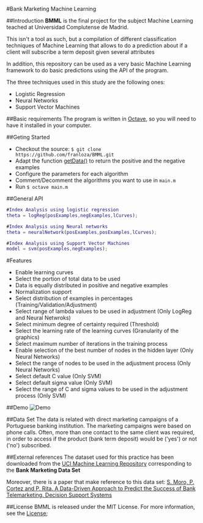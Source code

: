 
#Bank Marketing Machine Learning

##Introduction
**BMML** is the final project for the subject Machine Learning teached at Universidad
 Complutense de Madrid.

This isn't a tool as such, but a compilation of different classification
techniques of Machine Learning that allows to do a prediction about if a client
will subscribe a term deposit given several attributes

In addition, this repository can be used as a very basic Machine Learning framework
to do basic predictions using the API of the program.

The three techniques used in this study are the following ones:

* Logistic Regression
* Neural Networks
* Support Vector Machines

##Basic requirements
The program is written in [Octave](https://www.gnu.org/software/octave/download.html), so you will need to have it installed in your computer.

##Geting Started
* Checkout the source: `$ git clone https://github.com/franloza/BMML.git`
* Adapt the function [getData()](/data/getData.m) to return the positive and the negative examples
* Configure the parameters for each algorithm
* Comment/Decomment the algorithms you want to use in `main.m`
* Run `$ octave main.m`

##General API

```matlab
#Index Analysis using logistic regression
theta = logReg(posExamples,negExamples,lCurves);

#Index Analysis using Neural networks
theta = neuralNetwork(posExamples,posExamples,lCurves);

#Index Analysis using Support Vector Machines
model = svm(posExamples,negExamples);

```

#Features
* Enable learning curves
* Select the portion of total data to be used
* Data is equally distributed in positive and negative examples
* Normalization support
* Select distribution of examples in percentages (Training/Validation/Adjustment)
* Select range of lambda values to be used in adjustment (Only LogReg and Neural Netwroks)
* Select minimum degree of certainty required (Threshold)
* Select the learning rate of the learning curves (Granularity of the graphics)
* Select maximum number of iterations in the training process
* Enable selection of the best number of nodes in the hidden layer (Only Neural Networks)
* Select the range of nodes to be used in the adjustment process (Only Neural Networks)
* Select default C value (Only SVM)
* Select default sigma value (Only SVM)
* Select the range of C and sigma values to be used in the adjustment process (Only SVM)

##Demo
![Demo](https://cloud.githubusercontent.com/assets/9200682/12464641/4babce0a-bfca-11e5-8c96-3eb4b27c2307.png)

##Data Set
The data is related with direct marketing campaigns of a Portuguese banking institution. The marketing campaigns were based on phone calls. Often, more than one contact to the same client was required, in order to access if the product (bank term deposit) would be ('yes') or not ('no') subscribed.

##External references
The dataset used for this practice has been downloaded from the
[UCI Machine Learning Repository](http://archive.ics.uci.edu/ml/datasets/Bank+Marketing)
corresponding to the **Bank Marketing Data Set**

Moreover, there is a paper that make reference to this data set:
[S. Moro, P. Cortez and P. Rita. A Data-Driven Approach to Predict the Success of Bank Telemarketing. Decision Support Systems](http://repositorium.sdum.uminho.pt/bitstream/1822/30994/1/dss-v3.pdf)

##License
BMML is released under the MIT License. For more information, see the [License](LICENSE);
